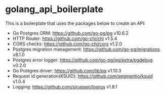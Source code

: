 # golang_api_boilerplate
This is a boilerplate that uses the packages below to create an API:
- Go Postgres ORM: https://github.com/go-pg/pg v10.6.2
-	HTTP Router: https://github.com/go-chi/chi v1.5.4
-	CORS checks: https://github.com/go-chi/cors v1.2.0
-	Postgres migration management: https://github.com/go-pg/migrations v8.1.0
-	Postgres error logger: https://github.com/go-pg/pg/extra/pgdebug v0.2.0
-	Go Postgres driver: https://github.com/lib/pq v1.10.3
-	Request id generation(KSUID): https://github.com/segmentio/ksuid v1.0.4
-	Logging: https://github.com/sirupsen/logrus v1.8.1
